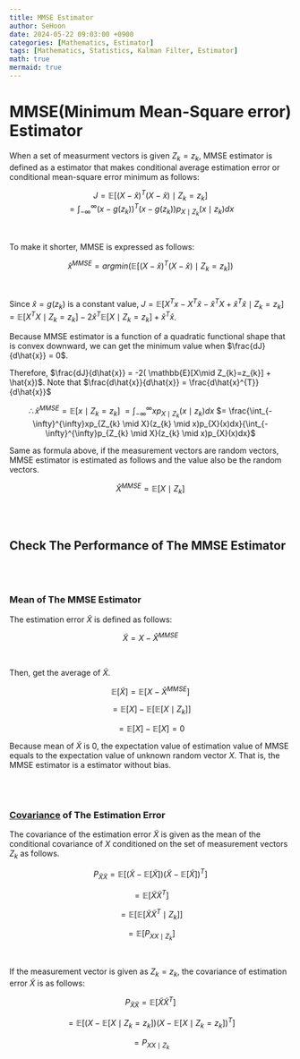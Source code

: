 ```yaml
---
title: MMSE Estimator
author: SeHoon
date: 2024-05-22 09:03:00 +0900
categories: [Mathematics, Estimator]
tags: [Mathematics, Statistics, Kalman Filter, Estimator]
math: true
mermaid: true
---
```


# MMSE(Minimum Mean-Square error) Estimator

When a set of measurment vectors is given $Z_{k} = z_{k}$, MMSE estimator is defined as a estimator that makes conditional average estimation error or conditional mean-square error minimum as follows:

<center>

$J = \mathbb{E}[(X-\hat{x})^{T}(X-\hat{x}) \mid Z_{k} = z_{k}]$<br>
$= \int_{-\infty}^{\infty}(x-g(z_{k}))^{T}(x-g(z_{k}))p_{X \mid Z_{k}}(x\mid z_{k})dx$
</center>
<br>

To make it shorter, MMSE is expressed as follows:

<center>

$\hat{x}^{MMSE} = argmin(\mathbb{E}[(X-\hat{x})^{T}(X-\hat{x}) \mid Z_{k} = z_{k}])$
</center>
<br>

Since $\hat{x} = g(z_{k})$ is a constant value, $J = \mathbb{E}[X^{T}x-X^{T}\hat{x} - \hat{x}^{T}X + \hat{x}^{T}\hat{x} \mid Z_{k} = z_{k}] \ = \mathbb{E}[X^{T}X \mid Z_{k} = z_{k}] - 2\hat{x}^{T}\mathbb{E}[X \mid Z_{k}=z_{k}]+\hat{x}^{T}\hat{x}$.<br>

Because MMSE estimator is a function of a quadratic functional shape that is convex downward, we can get the minimum value when $\frac{dJ}{d\hat{x}} = 0$.

Therefore, $\frac{dJ}{d\hat{x}} = -2( \mathbb{E}[X\mid Z_{k}=z_{k}] + \hat{x})$. Note that $\frac{d\hat{x}}{d\hat{x}} = \frac{d\hat{x}^{T}}{d\hat{x}}$

<center>

$\therefore \hat{x}^{MMSE} = \mathbb{E}[x \mid Z_{k}=z_{k}]$
$= \int_{-\infty}^{\infty}xp_{X \mid Z_{k}}(x \mid z_{k})dx$
$= \frac{\int_{-\infty}^{\infty}xp_{Z_{k} \mid X}(z_{k} \mid x)p_{X}(x)dx}{\int_{-\infty}^{\infty}p_{Z_{k} \mid X}(z_{k} \mid x)p_{X}(x)dx}$
</center>

Same as formula above, if the measurement vectors are random vectors, MMSE estimator is estimated as follows and the value also be the random vectors.

<center>

$\hat{X}^{MMSE} = \mathbb{E}[X \mid Z_{k}]$
</center>
<br><br>

## Check The Performance of The MMSE Estimator

<br><br>

### Mean of The MMSE Estimator

The estimation error $\tilde{X}$ is defined as follows:

<center>

$\tilde{X} = X - \hat{X}^{MMSE}$
</center>
<br>

Then, get the average of $\tilde{X}$.

<center>

$\mathbb{E}[\tilde{X}] = \mathbb{E}[X-\hat{X}^{MMSE}]$

$= \mathbb{E}[X] - \mathbb{E}[\mathbb{E}[X \mid Z_{k}]]$

$= \mathbb{E}[X] - \mathbb{E}[X] = 0$
</center>

Because mean of $\tilde{X}$ is 0, the expectation value of estimation value of MMSE equals to the expectation value of unknown random vector $X$. That is, the MMSE estimator is a estimator without bias.

<br><br>

### [Covariance](https://csh970605.github.io/posts/Rand_Vector/#covariance) of The Estimation Error

The covariance of the estimation error $\tilde{X}$ is given as the mean of the conditional covariance of $X$ conditioned on the set of measurement vectors $Z_{k}$ as follows.

<center>

$P_{\tilde{X}\tilde{X}} = \mathbb{E}[(\tilde{X}-\mathbb{E}[\tilde{X}])(\tilde{X}-\mathbb{E}[\tilde{X}])^{T}]$

$=\mathbb{E}[\tilde{X}\tilde{X}^{T}]$

$=\mathbb{E}[\mathbb{E}[\tilde{X}\tilde{X}^{T} \mid Z_{k}]]$

$=\mathbb{E}[P_{XX\mid Z_{k}}]$
</center>
<br>

If the measurement vector is given as $Z_{k} = z_{k}$, the covariance of estimation error $\tilde{X}$ is as follows:

<center>

$P_{\tilde{X}\tilde{X}} = \mathbb{E}[\tilde{X}\tilde{X}^{T}]$

$= \mathbb{E}[(X-\mathbb{E}[X \mid Z_{k}=z_{k}])(X-\mathbb{E}[X \mid Z_{k}=z_{k}])^{T}]$

$=P_{XX \mid Z_{k}}$
</center>
